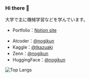 ### Hi there 👋
大学で主に機械学習などを学んでいます。
- Portfolio：[Notion site](https://nogikun.notion.site)
<!-- - RESUME：[@nogikun](https://www.resume.id/nogikun) -->
- Atcoder：[@nogikun](https://atcoder.jp/users/nogikun)
- Kaggle：[@tkazuaki](https://www.kaggle.com/tkazuaki)
- Zenn：[@nogikun](https://zenn.dev/nogikun)
- HuggingFace：[@nogikun](https://huggingface.co/nogikun)
<!--[![Anurag's GitHub stats](https://github-readme-stats.vercel.app/api?username=nogikun)](https://github.com/anuraghazra/github-readme-stats)<br>-->
![Top Langs](https://github-readme-stats.vercel.app/api/top-langs/?username=nogikun&langs_count=8)
<!--![Top Langs](https://github-readme-stats.vercel.app/api/top-langs/?username=nogikun&layout=compact)-->
<!--[![trophy](https://github-profile-trophy.vercel.app/?username=nogikun)](https://github.com/ryo-ma/github-profile-trophy)-->
<!--
**nogikun/nogikun** is a ✨ _special_ ✨ repository because its `README.md` (this file) appears on your GitHub profile.

Here are some ideas to get you started:

- 🔭 I’m currently working on ...
- 🌱 I’m currently learning ...
- 👯 I’m looking to collaborate on ...
- 🤔 I’m looking for help with ...
- 💬 Ask me about ...
- 📫 How to reach me: ...
- 😄 Pronouns: ...
- ⚡ Fun fact: ...
-->
